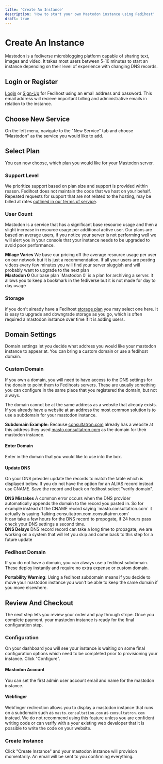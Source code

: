 ```yaml
---
title: 'Create An Instance'
description: 'How to start your own Mastodon instance using Fedihost'
draft: true
---
```

# Create An Instance 
Mastodon is a fediverse microblogging platform capable of sharing text, images and video. It takes most users between 5-10 minutes to start an instance depending on their level of experience with changing DNS records.

## Login or Register
[Login](/login) or [Sign-Up](/register) for Fedihost using an email address and password. This email address will recieve important billing and administrative emails in relation to the instance.

## Choose New Service
On the left menu, navigate to the "New Service" tab and choose "Mastodon" as the service you would like to add.

## Select Plan
You can now choose, which plan you would like for your Mastodon server.

### Support Level
We prioritize support based on plan size and support is provided within reason. Fedihost does not maintain the code that we host on your behalf. Repeated requests for support that are not related to the hosting, may be billed at rates [outlined in our terms of service](/tos).

### User Count
Mastodon is a service that has a significant base resource usage and then a slight increase in resource usage per additional active user. Our plans are based on average users, if you notice your server is not performing well we will alert you in your console that your instance needs to be upgraded to avoid poor performance. 

<aside><strong>Milage Varies</strong>
We base our pricing off the average resource usage per user on our network but it is just a recommendation.  If all your users are posting videos every few minutes you will find your server sluggish and will probably want to upgrade to the next plan</aside>

<aside><strong>Mastodon 0</strong>
Our base plan `Mastodon 0` is a plan for archiving a server. It allows you to keep a bookmark in the fediverse but it is not made for day to day usage</aside>

### Storage 
if you don't already have a Fedihost [storage plan](/pricing) you may select one here. It is easy to upgrade and downgrade storage as you go, which is often required a mastodon instance over time if it is adding users.

## Domain Settings
Domain settings let you decide what address you would like your mastodon instance to appear at. You can bring a custom domain or use a fedihost domain.

### Custom Domain
If you own a domain, you will need to have access to the DNS settings for the donain to point them to Fedihosts servers. These are usually something you can configure in the same place that you registered the domain, but not always.

The domain cannot be at the same address as a website that already exists. If you already have a website at an address the most common solution is to use a subdomain for your mastodon instance. 

<aside><strong>Subdomain Example:</strong>
Because <a href="https://consultatron.com/">consultatron.com</a> already has a website at this address they used  <a href="https://masto.consultatron.com/">masto.consultatron.com</a> as the domain for their mastodon instance.</aside>

#### Enter Domain
Enter in the domain that you would like to use into the box. 

#### Update DNS
On your DNS provider update the records to match the table which is displayed below. If you do not have the option for an ALIAS record instead use CNAME. Save the record and back on fedihost select "verify domain". 
<aside><strong>DNS Mistakes</strong>
A common error occurs when the DNS provider automatically appends the domain to the record you pasted in. So for example instead of the CNAME record saying `masto.consultatron.com` it actually is saying `talking.consultatron.com.consultatron.com`</aside>
It can take a few hours for the DNS record to propogate, if 24 hours pass check your DNS settings a second time.
<aside><strong>DNS Delays</strong>
DNS record record can take a long time to propagate, we are working on a system that will let you skip and come back to this step for a future update </aside>

### Fedihost Domain
If you do not have a domain, you can always use a fedihost subdomain. These deploy instantly and require no extra expense or custom domain.
<aside><strong>Portability Warning:</strong>
Using a fedihost subdomain means if you decide to move your mastodon instance you won't be able to keep the same domain if you move elsewhere.</aside> 

## Review And Checkout
The next step lets you review your order and pay through stripe. Once you complete payment, your mastodon instance is ready for the final configuration step.

### Configuration
On your dashboard you will see your instance is waiting on some final configuration options which need to be completed prior to provisioning your instance. Click "Configure".

#### Mastodon Account
You can set the first admin user account email and name for the mastodon instance. 

#### Webfinger
Webfinger redirection allows you to display a mastodon instance that runs on a subdomain such as `masto.consultation.com` as `consultatron.com` instead. We do not recommend using this feature unless you are confident writing code or can verify with a your existing web developer that it is possible to write the code on your website. 

### Create Instance
Click "Create Instance" and your mastodon instance will provision momentarily. An email will be sent to you confirming everything.


<!--## Next Steps
TODO - Our guide on configuring a brand new mastodon instance for administrators.
TODO - Our guide on setting up and using a mastodon account for users.
-->